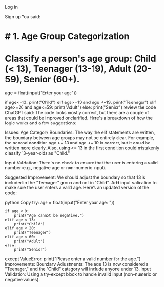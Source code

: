 Log in

Sign up
You said:
# # 1. Age Group Categorization
# Classify a person's age group: Child (< 13), Teenager (13-19), Adult (20-59), Senior (60+).

age = float(input("Enter your age"))


if age<=13:
    print("Child")
elif age>=13 and age <=19:
    print("Teenager")
elif age>=20 and age<=59:
    print("Adult")
else:
    print("Senior") review the code
ChatGPT said:
The code looks mostly correct, but there are a couple of areas that could be improved or clarified. Here's a breakdown of how the logic works and a few suggestions:

Issues:
Age Category Boundaries: The way the elif statements are written, the boundary between age groups may not be entirely clear. For example, the second condition age >= 13 and age <= 19 is correct, but it could be written more clearly. Also, using <= 13 in the first condition could mistakenly classify 13-year-olds as "Child."

Input Validation: There's no check to ensure that the user is entering a valid number (e.g., negative age or non-numeric input).

Suggested Improvement:
We should adjust the boundary so that 13 is included in the "Teenager" group and not in "Child".
Add input validation to make sure the user enters a valid age.
Here’s an updated version of the code:

python
Copy
try:
    age = float(input("Enter your age: "))

    if age < 0:
        print("Age cannot be negative.")
    elif age < 13:
        print("Child")
    elif age < 20:
        print("Teenager")
    elif age < 60:
        print("Adult")
    else:
        print("Senior")
except ValueError:
    print("Please enter a valid number for the age.")
Improvements:
Boundary Adjustments: The age 13 is now considered a "Teenager," and the "Child" category will include anyone under 13.
Input Validation: Using a try-except block to handle invalid input (non-numeric or negative values).